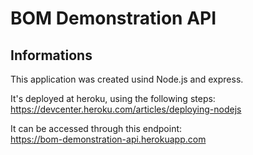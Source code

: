 # BOM Demonstration API

## Informations

This application was created usind Node.js and express.

It's deployed at heroku, using the following steps: \
https://devcenter.heroku.com/articles/deploying-nodejs

It can be accessed through this endpoint: \
https://bom-demonstration-api.herokuapp.com